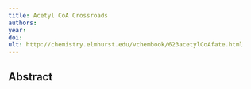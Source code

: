 ```yaml
---
title: Acetyl CoA Crossroads
authors: 
year: 
doi: 
ult: http://chemistry.elmhurst.edu/vchembook/623acetylCoAfate.html
---
```

## Abstract

